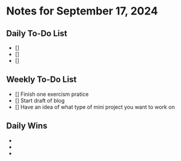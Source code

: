 # Notes for September 17, 2024

## Daily To-Do List
- [] 
- []
- [] 

## Weekly To-Do List
- [] Finish one exercism pratice
- [] Start draft of blog
- [] Have an idea of what type of mini project you want to work on



## Daily Wins
- 
- 
- 